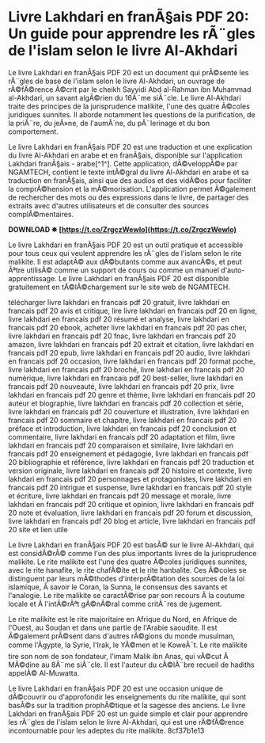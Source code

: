 # Livre Lakhdari en franÃ§ais PDF 20: Un guide pour apprendre les rÃ¨gles de l'islam selon le livre Al-Akhdari
 
Le livre Lakhdari en franÃ§ais PDF 20 est un document qui prÃ©sente les rÃ¨gles de base de l'islam selon le livre Al-Akhdari, un ouvrage de rÃ©fÃ©rence Ã©crit par le cheikh Sayyidi Abd al-Rahman ibn Muhammad al-Akhdari, un savant algÃ©rien du 16Ã¨me siÃ¨cle. Le livre Al-Akhdari traite des principes de la jurisprudence malikite, l'une des quatre Ã©coles juridiques sunnites. Il aborde notamment les questions de la purification, de la priÃ¨re, du jeÃ»ne, de l'aumÃ´ne, du pÃ¨lerinage et du bon comportement.
 
Le livre Lakhdari en franÃ§ais PDF 20 est une traduction et une explication du livre Al-Akhdari en arabe et en franÃ§ais, disponible sur l'application Lakhdari franÃ§ais - arabe[^1^]. Cette application, dÃ©veloppÃ©e par NGAMTECH, contient le texte intÃ©gral du livre Al-Akhdari en arabe et sa traduction en franÃ§ais, ainsi que des audios et des vidÃ©os pour faciliter la comprÃ©hension et la mÃ©morisation. L'application permet Ã©galement de rechercher des mots ou des expressions dans le livre, de partager des extraits avec d'autres utilisateurs et de consulter des sources complÃ©mentaires.
 
**DOWNLOAD ✵ [https://t.co/ZrgczWewlo](https://t.co/ZrgczWewlo)**


 
Le livre Lakhdari en franÃ§ais PDF 20 est un outil pratique et accessible pour tous ceux qui veulent apprendre les rÃ¨gles de l'islam selon le rite malikite. Il est adaptÃ© aux dÃ©butants comme aux avancÃ©s, et peut Ãªtre utilisÃ© comme un support de cours ou comme un manuel d'auto-apprentissage. Le livre Lakhdari en franÃ§ais PDF 20 est disponible gratuitement en tÃ©lÃ©chargement sur le site web de NGAMTECH.
 
télécharger livre lakhdari en francais pdf 20 gratuit,  livre lakhdari en francais pdf 20 avis et critique,  lire livre lakhdari en francais pdf 20 en ligne,  livre lakhdari en francais pdf 20 résumé et analyse,  livre lakhdari en francais pdf 20 ebook,  acheter livre lakhdari en francais pdf 20 pas cher,  livre lakhdari en francais pdf 20 fnac,  livre lakhdari en francais pdf 20 amazon,  livre lakhdari en francais pdf 20 extrait et citation,  livre lakhdari en francais pdf 20 epub,  livre lakhdari en francais pdf 20 audio,  livre lakhdari en francais pdf 20 occasion,  livre lakhdari en francais pdf 20 format poche,  livre lakhdari en francais pdf 20 broché,  livre lakhdari en francais pdf 20 numérique,  livre lakhdari en francais pdf 20 best-seller,  livre lakhdari en francais pdf 20 nouveauté,  livre lakhdari en francais pdf 20 prix,  livre lakhdari en francais pdf 20 genre et thème,  livre lakhdari en francais pdf 20 auteur et biographie,  livre lakhdari en francais pdf 20 collection et série,  livre lakhdari en francais pdf 20 couverture et illustration,  livre lakhdari en francais pdf 20 sommaire et chapitre,  livre lakhdari en francais pdf 20 préface et introduction,  livre lakhdari en francais pdf 20 conclusion et commentaire,  livre lakhdari en francais pdf 20 adaptation et film,  livre lakhdari en francais pdf 20 comparaison et similaire,  livre lakhdari en francais pdf 20 enseignement et pédagogie,  livre lakhdari en francais pdf 20 bibliographie et référence,  livre lakhdari en francais pdf 20 traduction et version originale,  livre lakhdari en francais pdf 20 histoire et contexte,  livre lakhdari en francais pdf 20 personnages et protagonistes,  livre lakhdari en francais pdf 20 intrigue et suspense,  livre lakhdari en francais pdf 20 style et écriture,  livre lakhdari en francais pdf 20 message et morale,  livre lakhdari en francais pdf 20 critique et opinion,  livre lakhdari en francais pdf 20 note et évaluation,  livre lakhdari en francais pdf 20 forum et discussion,  livre lakhdari en francais pdf 20 blog et article,  livre lakhdari en francais pdf 20 site et lien utile

Le livre Lakhdari en franÃ§ais PDF 20 est basÃ© sur le livre Al-Akhdari, qui est considÃ©rÃ© comme l'un des plus importants livres de la jurisprudence malikite. Le rite malikite est l'une des quatre Ã©coles juridiques sunnites, avec le rite hanafite, le rite chafÃ©ite et le rite hanbalite. Ces Ã©coles se distinguent par leurs mÃ©thodes d'interprÃ©tation des sources de la loi islamique, Ã  savoir le Coran, la Sunna, le consensus des savants et l'analogie. Le rite malikite se caractÃ©rise par son recours Ã  la coutume locale et Ã  l'intÃ©rÃªt gÃ©nÃ©ral comme critÃ¨res de jugement.
 
Le rite malikite est le rite majoritaire en Afrique du Nord, en Afrique de l'Ouest, au Soudan et dans une partie de l'Arabie saoudite. Il est Ã©galement prÃ©sent dans d'autres rÃ©gions du monde musulman, comme l'Ãgypte, la Syrie, l'Irak, le YÃ©men et le KoweÃ¯t. Le rite malikite tire son nom de son fondateur, l'imam Malik ibn Anas, qui vÃ©cut Ã  MÃ©dine au 8Ã¨me siÃ¨cle. Il est l'auteur du cÃ©lÃ¨bre recueil de hadiths appelÃ© Al-Muwatta.
 
Le livre Lakhdari en franÃ§ais PDF 20 est une occasion unique de dÃ©couvrir ou d'approfondir les enseignements du rite malikite, qui sont basÃ©s sur la tradition prophÃ©tique et la sagesse des anciens. Le livre Lakhdari en franÃ§ais PDF 20 est un guide simple et clair pour apprendre les rÃ¨gles de l'islam selon le livre Al-Akhdari, qui est une rÃ©fÃ©rence incontournable pour les adeptes du rite malikite.
 8cf37b1e13
 
